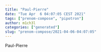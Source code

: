 ```yaml
---
title: "Paul-Pierre"
date: "Tue Apr  6 04:07:05 CEST 2021"
tags: ["prenom-compose", "pipotron"]
author: m1ch3l
categories: ["generated"]
slug: "prenom-compose/2021-04-06-04:07:05"
---
```


Paul-Pierre

